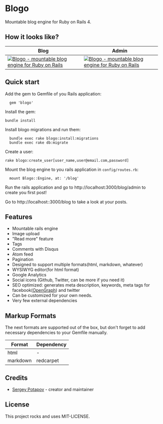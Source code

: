 # Blogo

Mountable blog engine for Ruby on Rails 4.

## How it looks like?

<table cellspacing="0">
    <thread>
        <tr>
            <th>Blog</th>
            <th>Admin</th>
        </tr>
    </thread>
    <tbody>
        <tr>
            <td>
                <a href="http://i1078.photobucket.com/albums/w484/greyblake/blogo_mountable_blog_rails_engine.png" target="blog">
                    <img src="http://i1078.photobucket.com/albums/w484/greyblake/th_blogo_mountable_blog_rails_engine.png" border="0" title="Blogo - mountable blog engine for Ruby on Rails" alt="Blogo - mountable blog engine for Ruby on Rails" style=""></a>
                </a>
            </td>
            <td>
                <a href="http://i1078.photobucket.com/albums/w484/greyblake/blogo_admin_mountable_blog_rails_engine.png" target="admin">
                    <img src="http://i1078.photobucket.com/albums/w484/greyblake/th_blogo_admin_mountable_blog_rails_engine.png" border="0" title="Blogo - mountable blog engine for Ruby on Rails(admin)" alt="Blogo - mountable blog engine for Ruby on Rails" style=""></a>
                </a>
            </td>
        </tr>
    </tbody>
</table>


## Quick start


Add the gem to Gemfile of you Rails application:

```
  gem 'blogo'
```

Install the gem:

```
bundle install
```

Install blogo migrations and run them:

```
  bundle exec rake blogo:install:migrations
  bundle exec rake db:migrate
```


Create a user:

```
rake blogo:create_user[user_name,user@email.com,password]
```

Mount the blog engine to you rails application in `config/routes.rb`:

```
  mount Blogo::Engine, at: '/blog'
```

Run the rails application and go to http://localhost:3000/blog/admin to create you first post!

Go to http://localhost::3000/blog to take a look at your posts.


## Features

* Mountable rails engine
* Image upload
* "Read more" feature
* Tags
* Comments with Disqus
* Atom feed
* Pagination
* Designed to support multiple formats(html, markdown, whatever)
* WYSIWYG editor(for html format)
* Google Analytics
* Social icons (Github, Twitter, can be more if you need it)
* SEO optimized: generates meta description, keywords, meta tags for facebook([OpenGraph](http://ogp.me/)) and twitter
* Can be customized for your own needs.
* Very few external dependencies


## Markup Formats


The next formats are supported out of the box, but don't forget to
add necessary dependencies to your Gemfile manually.

| Format   | Dependency |
|----------|------------|
| html     | -          |
| markdown | redcarpet  |


## Credits

* [Sergey Potapov](https://github.com/greyblake) - creator and maintainer

## License

This project rocks and uses MIT-LICENSE.

